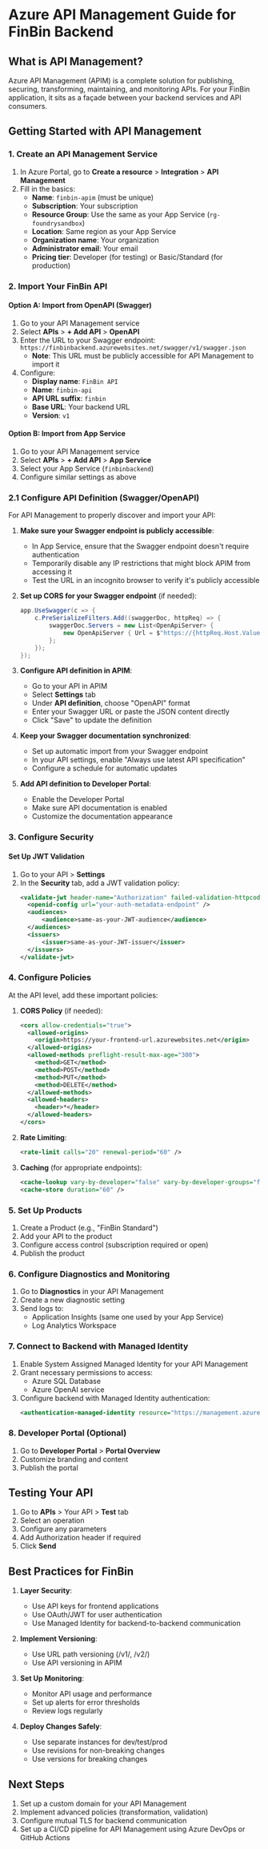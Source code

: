 # Azure API Management Guide for FinBin Backend

## What is API Management?

Azure API Management (APIM) is a complete solution for publishing, securing, transforming, maintaining, and monitoring APIs. For your FinBin application, it sits as a façade between your backend services and API consumers.

## Getting Started with API Management

### 1. Create an API Management Service

1. In Azure Portal, go to **Create a resource** > **Integration** > **API Management**
2. Fill in the basics:
   - **Name**: `finbin-apim` (must be unique)
   - **Subscription**: Your subscription
   - **Resource Group**: Use the same as your App Service (`rg-foundrysandbox`)
   - **Location**: Same region as your App Service
   - **Organization name**: Your organization
   - **Administrator email**: Your email
   - **Pricing tier**: Developer (for testing) or Basic/Standard (for production)

### 2. Import Your FinBin API

#### Option A: Import from OpenAPI (Swagger)

1. Go to your API Management service
2. Select **APIs** > **+ Add API** > **OpenAPI**
3. Enter the URL to your Swagger endpoint: `https://finbinbackend.azurewebsites.net/swagger/v1/swagger.json`
   - **Note**: This URL must be publicly accessible for API Management to import it
4. Configure:
   - **Display name**: `FinBin API`
   - **Name**: `finbin-api`
   - **API URL suffix**: `finbin`
   - **Base URL**: Your backend URL
   - **Version**: `v1`

#### Option B: Import from App Service

1. Go to your API Management service
2. Select **APIs** > **+ Add API** > **App Service**
3. Select your App Service (`finbinbackend`)
4. Configure similar settings as above

### 2.1 Configure API Definition (Swagger/OpenAPI)

For API Management to properly discover and import your API:

1. **Make sure your Swagger endpoint is publicly accessible**:
   - In App Service, ensure that the Swagger endpoint doesn't require authentication
   - Temporarily disable any IP restrictions that might block APIM from accessing it
   - Test the URL in an incognito browser to verify it's publicly accessible

2. **Set up CORS for your Swagger endpoint** (if needed):
   ```csharp
   app.UseSwagger(c => {
       c.PreSerializeFilters.Add((swaggerDoc, httpReq) => {
           swaggerDoc.Servers = new List<OpenApiServer> { 
               new OpenApiServer { Url = $"https://{httpReq.Host.Value}" } 
           };
       });
   });
   ```

3. **Configure API definition in APIM**:
   - Go to your API in APIM
   - Select **Settings** tab
   - Under **API definition**, choose "OpenAPI" format
   - Enter your Swagger URL or paste the JSON content directly
   - Click "Save" to update the definition

4. **Keep your Swagger documentation synchronized**:
   - Set up automatic import from your Swagger endpoint
   - In your API settings, enable "Always use latest API specification"
   - Configure a schedule for automatic updates

5. **Add API definition to Developer Portal**:
   - Enable the Developer Portal
   - Make sure API documentation is enabled
   - Customize the documentation appearance

### 3. Configure Security

#### Set Up JWT Validation

1. Go to your API > **Settings**
2. In the **Security** tab, add a JWT validation policy:
   ```xml
   <validate-jwt header-name="Authorization" failed-validation-httpcode="401" failed-validation-error-message="Unauthorized">
     <openid-config url="your-auth-metadata-endpoint" />
     <audiences>
         <audience>same-as-your-JWT-audience</audience>
     </audiences>
     <issuers>
         <issuer>same-as-your-JWT-issuer</issuer>
     </issuers>
   </validate-jwt>
   ```

### 4. Configure Policies

At the API level, add these important policies:

1. **CORS Policy** (if needed):
   ```xml
   <cors allow-credentials="true">
     <allowed-origins>
       <origin>https://your-frontend-url.azurewebsites.net</origin>
     </allowed-origins>
     <allowed-methods preflight-result-max-age="300">
       <method>GET</method>
       <method>POST</method>
       <method>PUT</method>
       <method>DELETE</method>
     </allowed-methods>
     <allowed-headers>
       <header>*</header>
     </allowed-headers>
   </cors>
   ```

2. **Rate Limiting**:
   ```xml
   <rate-limit calls="20" renewal-period="60" />
   ```

3. **Caching** (for appropriate endpoints):
   ```xml
   <cache-lookup vary-by-developer="false" vary-by-developer-groups="false" downstream-caching-type="none" />
   <cache-store duration="60" />
   ```

### 5. Set Up Products

1. Create a Product (e.g., "FinBin Standard")
2. Add your API to the product
3. Configure access control (subscription required or open)
4. Publish the product

### 6. Configure Diagnostics and Monitoring

1. Go to **Diagnostics** in your API Management
2. Create a new diagnostic setting
3. Send logs to:
   - Application Insights (same one used by your App Service)
   - Log Analytics Workspace

### 7. Connect to Backend with Managed Identity

1. Enable System Assigned Managed Identity for your API Management
2. Grant necessary permissions to access:
   - Azure SQL Database
   - Azure OpenAI service
3. Configure backend with Managed Identity authentication:
   ```xml
   <authentication-managed-identity resource="https://management.azure.com/" />
   ```

### 8. Developer Portal (Optional)

1. Go to **Developer Portal** > **Portal Overview**
2. Customize branding and content
3. Publish the portal

## Testing Your API

1. Go to **APIs** > Your API > **Test** tab
2. Select an operation
3. Configure any parameters
4. Add Authorization header if required
5. Click **Send**

## Best Practices for FinBin

1. **Layer Security**:
   - Use API keys for frontend applications
   - Use OAuth/JWT for user authentication
   - Use Managed Identity for backend-to-backend communication

2. **Implement Versioning**:
   - Use URL path versioning (/v1/, /v2/)
   - Use API versioning in APIM

3. **Set Up Monitoring**:
   - Monitor API usage and performance
   - Set up alerts for error thresholds
   - Review logs regularly

4. **Deploy Changes Safely**:
   - Use separate instances for dev/test/prod
   - Use revisions for non-breaking changes
   - Use versions for breaking changes

## Next Steps

1. Set up a custom domain for your API Management
2. Implement advanced policies (transformation, validation)
3. Configure mutual TLS for backend communication
4. Set up a CI/CD pipeline for API Management using Azure DevOps or GitHub Actions
